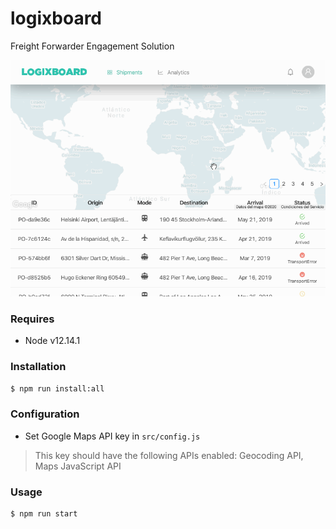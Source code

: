 # logixboard
Freight Forwarder Engagement Solution

<img src="https://github.com/lropero/logixboard/blob/master/logixboard.gif?raw=true" width="640">

### Requires
- Node v12.14.1

### Installation
```sh
$ npm run install:all
```

### Configuration
- Set Google Maps API key in `src/config.js`
>This key should have the following APIs enabled: Geocoding API, Maps JavaScript API

### Usage
```sh
$ npm run start
```
